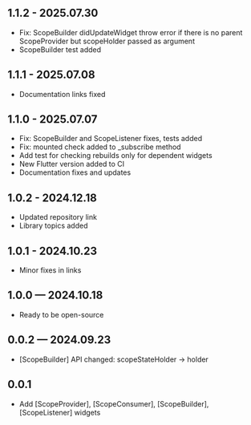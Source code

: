 ## 1.1.2 - 2025.07.30

* Fix: ScopeBuilder didUpdateWidget throw error if there is no 
parent ScopeProvider but scopeHolder passed as argument
* ScopeBuilder test added

## 1.1.1 - 2025.07.08

* Documentation links fixed

## 1.1.0 - 2025.07.07

* Fix: ScopeBuilder and ScopeListener fixes, tests added
* Fix: mounted check added to _subscribe method  
* Add test for checking rebuilds only for dependent widgets
* New Flutter version added to CI
* Documentation fixes and updates

## 1.0.2 - 2024.12.18

* Updated repository link
* Library topics added

## 1.0.1 - 2024.10.23

* Minor fixes in links

## 1.0.0 — 2024.10.18

* Ready to be open-source

## 0.0.2 — 2024.09.23

* [ScopeBuilder] API changed: scopeStateHolder -> holder

## 0.0.1

* Add [ScopeProvider], [ScopeConsumer], [ScopeBuilder], [ScopeListener] widgets
